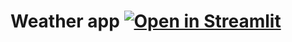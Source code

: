 # Weather app [![Open in Streamlit](https://static.streamlit.io/badges/streamlit_badge_black_white.svg)](https://share.streamlit.io/slevin48/weather_app)
